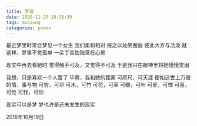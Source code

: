 ```yaml
---
title: 梦溺
date: 2020-11-25 16:16:39
tags: muqiong
categories: poems
---
```

最近梦里时常会梦见一个女生
我们柔和相对
报之以灿笑邂逅
彼此大方与活泼
就这样，梦里不觉孤单
一朵丁香独独落在心房

现实中再去看她时
觉得触手可及，又觉得不可及
于是我只在眼神里将她慢慢宠溺

我想，只是喜欢一个人罢了
毕竟，我和她的距离
可咫尺，可天涯
便如这世上万般的情，事与物
可穷，可尽
可木，可竹
可花，可草
可瓣，可叶
可爱，可憎
可喜，可怆
可我，可你

现实可以是梦
梦也许是还未发生的现实

2016年10月19日
